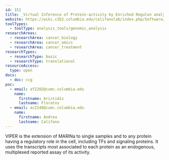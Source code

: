 ```yaml
---
id: 151
title: _Virtual Inference of Protein-activity by Enriched Regulon analysis (VIPER)
website: https://wiki.c2b2.columbia.edu/califanolab/index.php/Software/VIPER
toolTypes:
  - toolType: analysis_tools/genomic_analysis
researchAreas:
  - researchArea: cancer_biology
  - researchArea: cancer_omics
  - researchArea: cancer_treatment
researchTypes:
  - researchType: basic
  - researchType: translational
resourceAccess:
  type: open
docs:
  - doc: ccg
poc:
  - email: af2202@cumc.columbia.edu
    name:
      firstname: Aristidis
      lastname: Floratos
  - email: ac2248@cumc.columbia.edu
    name:
      firstname: Andrea
      lastname: Califano
---
```

VIPER is the extension of MARINa to single samples and to any protein having a regulatory role in the cell, including TFs and signaling proteins. It uses the transcripts most associated to each protein as an endogenous, multiplexed reported assay of its activity.
